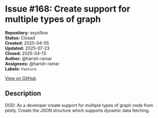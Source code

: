 # Issue #168: Create support for multiple types of graph

**Repository:** esysflow  
**Status:** Closed  
**Created:** 2025-04-05  
**Updated:** 2025-07-23  
**Closed:** 2025-04-13  
**Author:** @harish-ramar  
**Assignees:** @harish-ramar  
**Labels:** `Feature`  

[View on GitHub](https://github.com/Simtestlab/esysflow/issues/168)

## Description

DOD: As a developer create support for multiple types of graph node from plotly. Create the JSON structure which supports dynamic data fetching.